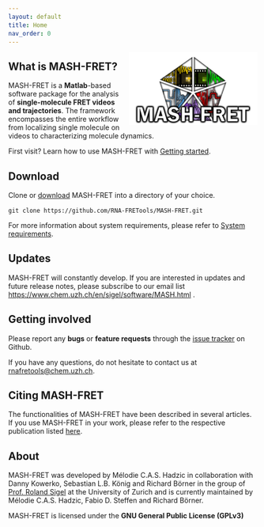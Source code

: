 ```yaml
---
layout: default
title: Home
nav_order: 0
---
```


<img src="assets/images/logos/logo-MASH_400px.png" width="260" style="float:right; margin-left: 15px;"/>

## What is MASH-FRET?
MASH-FRET is a **Matlab**-based software package for the analysis of **single-molecule FRET videos and trajectories**.
The framework encompasses the entire workflow from localizing single molecule on videos to characterizing molecule dynamics.

First visit? Learn how to use MASH-FRET with
[Getting started](Getting_started.html).


## Download

Clone or
[download](https://github.com/RNA-FRETools/MASH-FRET/archive/master.zip) MASH-FRET into a directory of your choice.
```
git clone https://github.com/RNA-FRETools/MASH-FRET.git
```

For more information about system requirements, please refer to
[System requirements](System_requirements.html).

## Updates

MASH-FRET will constantly develop. If you are interested in updates and future release notes, please subscribe to our email list https://www.chem.uzh.ch/en/sigel/software/MASH.html .

## Getting involved

Please report any **bugs** or **feature requests** through the
[issue tracker](https://github.com/RNA-FRETools/MASH-FRET/issues) on Github.

If you have any questions, do not hesitate to contact us at
[rnafretools@chem.uzh.ch](mailto:rnafretools@chem.uzh.ch).


## Citing MASH-FRET

The functionalities of MASH-FRET have been described in several articles. If you use MASH-FRET in your work, please refer to the respective publication listed
[here](citations.html).


## About

MASH-FRET was developed by Mélodie C.A.S. Hadzic in collaboration with Danny Kowerko, Sebastian L.B. König and Richard Börner in the group of [Prof. Roland Sigel](https://www.chem.uzh.ch/en/sigel/news.html) at the University of Zurich and is currently maintained by Mélodie C.A.S. Hadzic, Fabio D. Steffen and Richard Börner.

MASH-FRET is licensed under the **GNU General Public License (GPLv3)**
